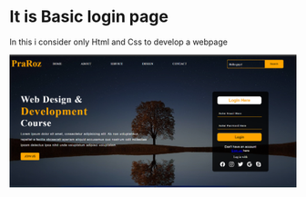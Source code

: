 <h1>It is Basic login page</h1>
<p>In this i consider only Html and Css to develop a webpage</p>
<img src="./output_img.png">